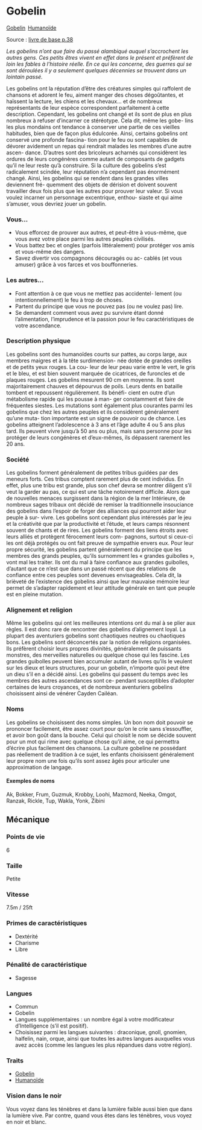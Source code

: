 # Gobelin

<a class="pf2etrait" href="/#/traits/gobelin">Gobelin</a>&#8239; <a class="pf2etrait" href="/#/traits/humanoide">Humanoïde</a>

Source : [livre de base p.38](https://black-book-editions.fr/produit.php?id=7870)

*Les gobelins n’ont que faire du passé alambiqué auquel s’accrochent les autres gens. Ces petits êtres vivent en effet dans le présent et préfèrent de loin les fables à l’histoire réelle. En ce qui les concerne, des guerres qui se sont déroulées il y a seulement quelques décennies se trouvent dans un lointain passé.*

Les gobelins ont la réputation d’être des créatures simples qui raffolent de chansons et adorent le feu, aiment manger des choses dégoûtantes, et haïssent la lecture, les chiens et les chevaux... et de nombreux représentants de leur espèce correspondent parfaitement à cette description. Cependant, les gobelins ont changé et ils sont de plus en plus nombreux à refuser d’incarner ce stéréotype. Cela dit, même les gobe- lins les plus mondains ont tendance à conserver une partie de ces vieilles habitudes, bien que de façon plus édulcorée.
Ainsi, certains gobelins ont conservé une profonde fascina- tion pour le feu ou sont capables de dévorer avidement un repas qui rendrait malades les membres d’une autre ascen- dance. D’autres sont des bricoleurs acharnés qui considèrent les ordures de leurs congénères comme autant de composants de gadgets qu’il ne leur reste qu’à construire.
Si la culture des gobelins s’est radicalement scindée, leur réputation n’a cependant pas énormément changé. Ainsi, les gobelins qui se rendent dans les grandes villes deviennent fré- quemment des objets de dérision et doivent souvent travailler deux fois plus que les autres pour prouver leur valeur.
Si vous voulez incarner un personnage excentrique, enthou- siaste et qui aime s’amuser, vous devriez jouer un gobelin.

### Vous...

* Vous efforcez de prouver aux autres, et peut-être à vous-même, que vous avez votre place parmi les autres peuples civilisés.
* Vous battez bec et ongles (parfois littéralement) pour protéger vos amis et vous-même des dangers.
* Savez divertir vos compagnons découragés ou ac- cablés (et vous amuser) grâce à vos farces et vos bouffonneries.
 

### Les autres...

* Font attention à ce que vous ne mettiez pas accidentel- lement (ou intentionnellement) le feu à trop de choses.
* Partent du principe que vous ne pouvez pas (ou ne voulez pas) lire.
* Se demandent comment vous avez pu survivre étant donné l’alimentation, l’imprudence et la passion pour le feu caractéristiques de votre ascendance.

### Description physique

Les gobelins sont des humanoïdes courts sur pattes, au corps large, aux membres maigres et à la tête surdimension- née dotée de grandes oreilles et de petits yeux rouges. La cou- leur de leur peau varie entre le vert, le gris et le bleu, et est bien souvent marquée de cicatrices, de furoncles et de plaques rouges. Les gobelins mesurent 90 cm en moyenne. Ils sont majoritairement chauves et dépourvus de poils. Leurs dents en bataille tombent et repoussent régulièrement. Ils bénéfi- cient en outre d’un métabolisme rapide qui les pousse à man- ger constamment et faire de fréquentes siestes. Les mutations sont également plus courantes parmi les gobelins que chez les autres peuples et ils considèrent généralement qu’une muta- tion importante est un signe de pouvoir ou de chance.
Les gobelins atteignent l’adolescence à 3 ans et l’âge adulte 4 ou 5 ans plus tard. Ils peuvent vivre jusqu’à 50 ans ou plus, mais sans personne pour les protéger de leurs congénères et d’eux-mêmes, ils dépassent rarement les 20 ans.

### Société

Les gobelins forment généralement de petites tribus guidées par des meneurs forts.
Ces tribus comptent rarement plus de cent individus. En effet, plus une tribu est grande, plus son chef devra se montrer diligent s’il veut la garder au pas, ce qui est une tâche notoirement difficile. Alors que de nouvelles menaces surgissent dans la région de la mer Intérieure, de nombreux sages tribaux ont décidé de remiser la traditionnelle insouciance des gobelins dans l’espoir de forger des alliances qui pourront aider leur peuple à sur- vivre. Les gobelins sont cependant plus intéressés par le jeu et la créativité que par la productivité et l’étude, et leurs camps résonnent souvent de chants et de rires.
Les gobelins forment des liens étroits avec leurs alliés et protègent férocement leurs com- pagnons, surtout si ceux-ci les ont déjà protégés ou ont fait preuve de sympathie envers eux.
Pour leur propre sécurité, les gobelins partent généralement du principe que les membres des grands peuples, qu’ils surnomment les « grandes guibolles », vont mal les traiter. Ils ont du mal à faire confiance aux grandes guibolles, d’autant que ce n’est que dans un passé récent que des relations de confiance entre ces peuples sont devenues envisageables. Cela dit, la brièveté de l’existence des gobelins ainsi que leur mauvaise mémoire leur permet de s’adapter rapidement et leur attitude générale en tant que peuple est en pleine mutation.

### Alignement et religion

Même les gobelins qui ont les meilleures intentions ont du mal à se plier aux règles. Il est donc rare de rencontrer des gobelins d’alignement loyal. La plupart des aventuriers gobelins sont chaotiques neutres ou chaotiques bons. Les gobelins sont déconcertés par la notion de religions organisées. Ils préfèrent choisir leurs propres divinités, généralement de puissants monstres, des merveilles naturelles ou quelque chose qui les fascine. Les grandes guibolles peuvent bien accumuler autant de livres qu’ils le veulent sur les dieux et leurs structures, pour un gobelin, n’importe quoi peut être un dieu s’il en a décidé ainsi. Les gobelins qui passent du temps avec les membres des autres ascendances sont ce- pendant susceptibles d’adopter certaines de leurs croyances, et de nombreux aventuriers gobelins choisissent ainsi de vénérer Cayden Cailéan.
 
### Noms

Les gobelins se choisissent des noms simples. Un bon nom doit pouvoir se prononcer facilement, être assez court pour qu’on le crie sans s’essouffler, et avoir bon goût dans la bouche. Celui qui choisit le nom se décide souvent pour un mot qui rime avec quelque chose qu’il aime, ce qui permettra d’écrire plus facilement des chansons. La culture gobeline ne possédant pas réellement de tradition à ce sujet, les enfants choisissent généralement leur propre nom une fois qu’ils sont assez âgés pour articuler une approximation de langage.

#### Exemples de noms
Ak, Bokker, Frum, Guzmuk, Krobby, Loohi, Mazmord, Neeka, Omgot, Ranzak, Rickle, Tup, Wakla, Yonk, Zibini 


## Mécanique

### Points de vie

6

### Taille

Petite

### Vitesse

7.5m / 25ft

### Primes de caractéristiques

* Dextérité
* Charisme
* Libre

### Pénalité de caractéristique

* Sagesse

### Langues

* Commun
* Gobelin
* Langues supplémentaires : un nombre égal à votre modificateur d’Intelligence (s’il est positif).
* Choisissez parmi les langues suivantes : draconique, gnoll, gnomien, halfelin, nain, orque, ainsi que toutes les autres langues auxquelles vous avez accès (comme les langues les plus répandues dans votre région).

### Traits

* <a href="/#/traits/gobelin">Gobelin</a>
* <a href="/#/traits/humanoide">Humanoïde</a>

### Vision dans le noir

Vous voyez dans les ténèbres et dans la lumière faible aussi bien que dans la lumière vive. Par contre, quand vous êtes dans les ténèbres, vous voyez en noir et blanc.
